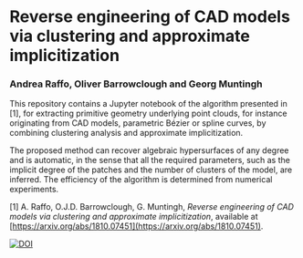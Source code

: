 # Reverse engineering of CAD models via clustering and approximate implicitization
### Andrea Raffo, Oliver Barrowclough and Georg Muntingh

This repository contains a Jupyter notebook of the algorithm presented in [1], for extracting primitive geometry underlying point clouds, for instance originating from CAD models, parametric Bézier or spline curves, by combining clustering analysis and approximate implicitization.

The proposed method can recover algebraic hypersurfaces of any degree and is automatic, in the sense that all the required parameters, such as the implicit degree of the patches and the number of clusters of the model, are inferred. The efficiency of the algorithm is determined from numerical experiments.

[1] A. Raffo, O.J.D. Barrowclough, G. Muntingh, _Reverse engineering of CAD models via clustering and approximate implicitization_, available at [https://arxiv.org/abs/1810.07451](https://arxiv.org/abs/1810.07451).

[![DOI](https://zenodo.org/badge/152376341.svg)](https://zenodo.org/badge/latestdoi/152376341)
